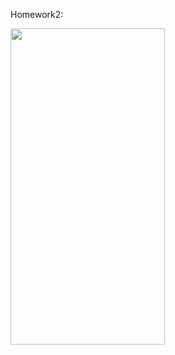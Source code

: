 
Homework2:

<img src="https://i.ibb.co/YdWKSFZ/2023-12-10-19-39-48.png" width="247" height="506">

